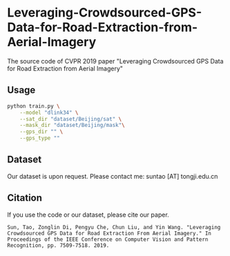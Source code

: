 # Leveraging-Crowdsourced-GPS-Data-for-Road-Extraction-from-Aerial-Imagery
The source code of CVPR 2019 paper "Leveraging Crowdsourced GPS Data for Road Extraction from Aerial Imagery"

## Usage

```bash
python train.py \
	--model "dlink34" \
	--sat_dir "dataset/Beijing/sat" \
	--mask_dir "dataset/Beijing/mask"\
	--gps_dir "" \
	--gps_type ""
```


## Dataset

Our dataset is upon request. Please contact me: suntao [AT] tongji.edu.cn


## Citation
If you use the code or our dataset, please cite our paper.
```
Sun, Tao, Zonglin Di, Pengyu Che, Chun Liu, and Yin Wang. "Leveraging Crowdsourced GPS Data for Road Extraction From Aerial Imagery." In Proceedings of the IEEE Conference on Computer Vision and Pattern Recognition, pp. 7509-7518. 2019.
```
